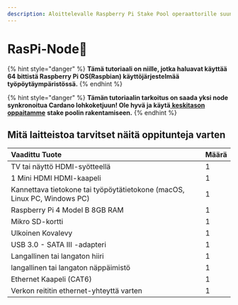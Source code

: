```yaml
---
description: Aloittelevalle Raspberry Pi Stake Pool operaattorille suunnattuja ohjeita
---
```


# RasPi-Node🍓

{% hint style="danger" %}
**Tämä tutoriaali on niille, jotka haluavat käyttää 64 bittistä Raspberry Pi OS\(Raspbian\) käyttöjärjestelmää työpöytäympäristössä.**
{% endhint %}

{% hint style="danger" %}
**Tämän tutoriaalin tarkoitus on saada yksi node synkronoitua Cardano lohkoketjuun! Ole hyvä ja käytä**[ **keskitason oppaitamme**](../../intermediate-guide/pi-pool-tutorial/pi-node/) **stake poolin rakentamiseen.**
{% endhint %}

## Mitä laitteistoa tarvitset näitä oppitunteja varten

| Vaadittu Tuote | Määrä |
| :--- | :--- |
| TV tai näyttö HDMI-syötteellä | 1 |
| 1 Mini HDMI HDMI-kaapeli | 1 |
| Kannettava tietokone tai työpöytätietokone \(macOS, Linux PC, Windows PC\) | 1 |
| Raspberry Pi 4 Model B 8GB RAM | 1 |
| Mikro SD-kortti | 1 |
| Ulkoinen Kovalevy | 1 |
| USB 3.0 - SATA III -adapteri | 1 |
| Langallinen tai langaton hiiri | 1 |
| langallinen tai langaton näppäimistö | 1 |
| Ethernet Kaapeli \(CAT6\) | 1 |
| Verkon reititin ethernet-yhteyttä varten | 1 |

